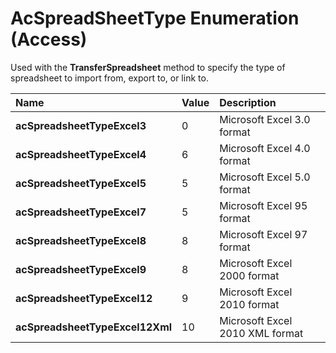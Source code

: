 
# AcSpreadSheetType Enumeration (Access)

Used with the  **TransferSpreadsheet** method to specify the type of spreadsheet to import from, export to, or link to.



|**Name**|**Value**|**Description**|
|:-----|:-----|:-----|
| **acSpreadsheetTypeExcel3**|0|Microsoft Excel 3.0 format|
| **acSpreadsheetTypeExcel4**|6|Microsoft Excel 4.0 format|
| **acSpreadsheetTypeExcel5**|5|Microsoft Excel 5.0 format|
| **acSpreadsheetTypeExcel7**|5|Microsoft Excel 95 format|
| **acSpreadsheetTypeExcel8**|8|Microsoft Excel 97 format|
| **acSpreadsheetTypeExcel9**|8|Microsoft Excel 2000 format|
| **acSpreadsheetTypeExcel12**|9|Microsoft Excel 2010 format|
| **acSpreadsheetTypeExcel12Xml**|10|Microsoft Excel 2010 XML format|
